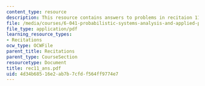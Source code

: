 ```yaml
---
content_type: resource
description: This resource contains answers to problems in recitaion 11.
file: /media/courses/6-041-probabilistic-systems-analysis-and-applied-probability-spring-2006/4d34b68516e2ab7b7cfdf564ff9774e7_rec11_ans.pdf
file_type: application/pdf
learning_resource_types:
- Recitations
ocw_type: OCWFile
parent_title: Recitations
parent_type: CourseSection
resourcetype: Document
title: rec11_ans.pdf
uid: 4d34b685-16e2-ab7b-7cfd-f564ff9774e7
---
```

